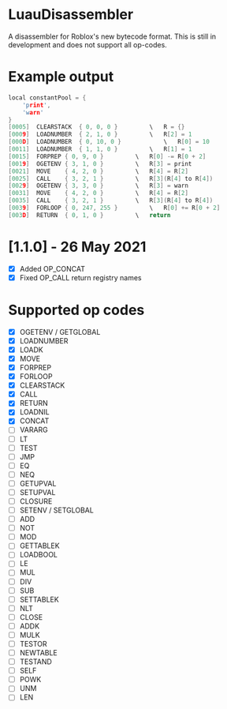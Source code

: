 # LuauDisassembler
A disassembler for Roblox's new bytecode format. This is still in development and does not support all op-codes.

# Example output
```c
local constantPool = {
    'print',
    'warn'
}
[0005]  CLEARSTACK  { 0, 0, 0 }         \   R = {}
[0009]  LOADNUMBER  { 2, 1, 0 }         \   R[2] = 1
[000D]  LOADNUMBER  { 0, 10, 0 }            \   R[0] = 10
[0011]  LOADNUMBER  { 1, 1, 0 }         \   R[1] = 1
[0015]  FORPREP { 0, 9, 0 }         \   R[0] -= R[0 + 2]
[0019]  OGETENV { 3, 1, 0 }         \   R[3] = print
[0021]  MOVE    { 4, 2, 0 }         \   R[4] = R[2]
[0025]  CALL    { 3, 2, 1 }         \   R[3](R[4] to R[4])
[0029]  OGETENV { 3, 3, 0 }         \   R[3] = warn
[0031]  MOVE    { 4, 2, 0 }         \   R[4] = R[2]
[0035]  CALL    { 3, 2, 1 }         \   R[3](R[4] to R[4])
[0039]  FORLOOP { 0, 247, 255 }         \   R[0] += R[0 + 2]
[003D]  RETURN  { 0, 1, 0 }         \   return
```

# [1.1.0] - 26 May 2021
- [x] Added OP_CONCAT
- [x] Fixed OP_CALL return registry names

# Supported op codes

- [x] OGETENV / GETGLOBAL
- [x] LOADNUMBER
- [x] LOADK
- [x] MOVE
- [x] FORPREP
- [x] FORLOOP
- [x] CLEARSTACK
- [x] CALL
- [x] RETURN
- [x] LOADNIL
- [x] CONCAT
- [ ] VARARG
- [ ] LT
- [ ] TEST
- [ ] JMP
- [ ] EQ
- [ ] NEQ
- [ ] GETUPVAL
- [ ] SETUPVAL
- [ ] CLOSURE
- [ ] SETENV / SETGLOBAL
- [ ] ADD
- [ ] NOT
- [ ] MOD
- [ ] GETTABLEK
- [ ] LOADBOOL
- [ ] LE
- [ ] MUL
- [ ] DIV
- [ ] SUB
- [ ] SETTABLEK
- [ ] NLT
- [ ] CLOSE
- [ ] ADDK
- [ ] MULK
- [ ] TESTOR
- [ ] NEWTABLE
- [ ] TESTAND
- [ ] SELF
- [ ] POWK
- [ ] UNM
- [ ] LEN
